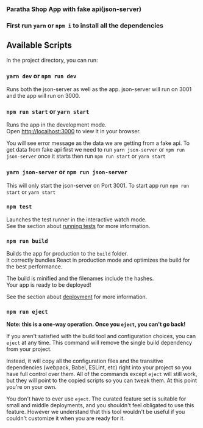 ### Paratha Shop App with fake api(json-server)

### First run `yarn` or `npm i` to install all the dependencies

## Available Scripts

In the project directory, you can run:

### `yarn dev` or `npm run dev`

Runs both the json-server as well as the app.
json-server will run on 3001 and the app will run on 3000.

### `npm run start` or `yarn start`

Runs the app in the development mode.\
Open [http://localhost:3000](http://localhost:3000) to view it in your browser.

You will see error message as the data we are getting from a fake api.
To get data from fake api first we need to run `yarn json-server` or `npm run json-server` once it starts
then run `npm run start` or `yarn start`

### `yarn json-server` or `npm run json-server`

This will only start the json-server on Port 3001.
To start app run `npm run start` or `yarn start`

### `npm test`

Launches the test runner in the interactive watch mode.\
See the section about [running tests](https://facebook.github.io/create-react-app/docs/running-tests) for more information.

### `npm run build`

Builds the app for production to the `build` folder.\
It correctly bundles React in production mode and optimizes the build for the best performance.

The build is minified and the filenames include the hashes.\
Your app is ready to be deployed!

See the section about [deployment](https://facebook.github.io/create-react-app/docs/deployment) for more information.

### `npm run eject`

**Note: this is a one-way operation. Once you `eject`, you can't go back!**

If you aren't satisfied with the build tool and configuration choices, you can `eject` at any time. This command will remove the single build dependency from your project.

Instead, it will copy all the configuration files and the transitive dependencies (webpack, Babel, ESLint, etc) right into your project so you have full control over them. All of the commands except `eject` will still work, but they will point to the copied scripts so you can tweak them. At this point you're on your own.

You don't have to ever use `eject`. The curated feature set is suitable for small and middle deployments, and you shouldn't feel obligated to use this feature. However we understand that this tool wouldn't be useful if you couldn't customize it when you are ready for it.
